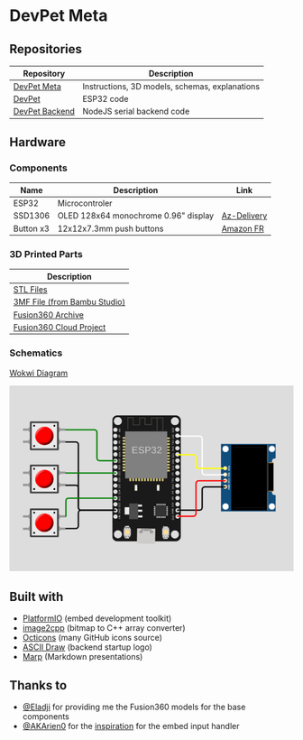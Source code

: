 <!--
SPDX-FileCopyrightText: 2024 AFCMS <afcm.contact@gmail.com>
SPDX-License-Identifier: GPL-3.0-or-later
-->

# DevPet Meta

[devpet-repo-meta]: https://github.com/AFCMS/devpet_meta
[devpet-repo-core]: https://github.com/AFCMS/devpet
[devpet-repo-backend]: https://github.com/AFCMS/devpet_backend

## Repositories

| Repository                            | Description                                    |
| ------------------------------------- | ---------------------------------------------- |
| [DevPet Meta][devpet-repo-meta]       | Instructions, 3D models, schemas, explanations |
| [DevPet][devpet-repo-core]            | ESP32 code                                     |
| [DevPet Backend][devpet-repo-backend] | NodeJS serial backend code                     |

## Hardware

### Components

| Name      | Description                          | Link                                                                  |
| --------- | ------------------------------------ | --------------------------------------------------------------------- |
| ESP32     | Microcontroler                       |                                                                       |
| SSD1306   | OLED 128x64 monochrome 0.96" display | [Az-Delivery](https://www.az-delivery.de/fr/products/0-96zolldisplay) |
| Button x3 | 12x12x7.3mm push buttons             | [Amazon FR](https://amzn.eu/d/iSc4HgD)                                |

### 3D Printed Parts

| Description                                                   |
| ------------------------------------------------------------- |
| [STL Files](./hardware/3d)                                    |
| [3MF File (from Bambu Studio)](./hardware/3d/devpet_case.3mf) |
| [Fusion360 Archive](./hardware/3d/devpet_case_v15.f3z)        |
| [Fusion360 Cloud Project](https://a360.co/4bYumfe)            |

### Schematics

[Wokwi Diagram](./hardware/wokwi-diagram.json)

![Wokwi Diagram](./documents/images/wokwi_diagram.png)

## Built with

-   [PlatformIO](https://platformio.org) (embed development toolkit)
-   [image2cpp](https://javl.github.io/image2cpp) (bitmap to C++ array converter)
-   [Octicons](https://primer.style/foundations/icons) (many GitHub icons source)
-   [ASCII Draw](https://github.com/Nokse22/ascii-draw) (backend startup logo)
-   [Marp](https://marp.app) (Markdown presentations)

## Thanks to

-   [@Eladji](https://github.com/eladji) for providing me the Fusion360 models for the base components
-   [@AKArien0](https://github.com/AKArien0) for the [inspiration](https://github.com/AKArien0/arduino-input-handler) for the embed input handler
